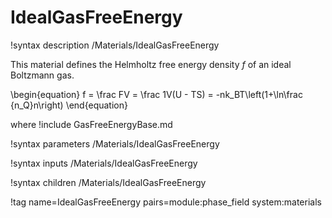 # IdealGasFreeEnergy

!syntax description /Materials/IdealGasFreeEnergy

This material defines the Helmholtz free energy density $f$ of an ideal Boltzmann gas.

\begin{equation}
f = \frac FV = \frac 1V(U - TS) = -nk_BT\left(1+\ln\frac {n_Q}n\right)
\end{equation}

where
!include GasFreeEnergyBase.md

!syntax parameters /Materials/IdealGasFreeEnergy

!syntax inputs /Materials/IdealGasFreeEnergy

!syntax children /Materials/IdealGasFreeEnergy

!tag name=IdealGasFreeEnergy pairs=module:phase_field system:materials
